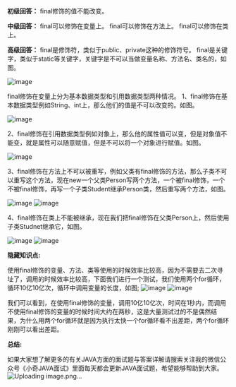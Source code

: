 **初级回答：**
final修饰的值不能改变。

**中级回答：**
final可以修饰在变量上。
final可以修饰在方法上。
final可以修饰在类上。

**高级回答：**
final是修饰符，类似于public、private这种的修饰符号。
final是关键字，类似于static等关键字，关键字是不可以当做变量名称、方法名、类名的，如图。

![image](https://user-images.githubusercontent.com/35355940/113238441-6088c000-92db-11eb-8d04-632872ea7ff7.png)


final修饰在变量上分为基本数据类型和引用数据类型两种情况。
1、final修饰在基本数据类型例如String、int上，那么他们的值是不可以改变的。如图。

![image](https://user-images.githubusercontent.com/35355940/113238449-667ea100-92db-11eb-847c-4dd73e6f3b86.png)


2、final修饰在引用数据类型例如对象上，那么他的属性值可以变，但是对象值不能变，就是属性可以随意赋值，但是不可以将一个对象进行赋值。如图。

![image](https://user-images.githubusercontent.com/35355940/113238452-6aaabe80-92db-11eb-940a-1e45e59ab03a.png)


3、final修饰在方法上不可以被重写，例如父类有final修饰的方法，那么子类不可以重写这个方法，现在new一个父类Person写两个方法，一个被final修饰，一个不被final修饰，再写一个子类Student继承Person类，然后重写两个方法，如图。

![image](https://user-images.githubusercontent.com/35355940/113238466-6f6f7280-92db-11eb-864b-b813c066f9d5.png)
![image](https://user-images.githubusercontent.com/35355940/113238474-739b9000-92db-11eb-92a9-ac1d85fda322.png)


4、final修饰在类上不能被继承，现在我们把final修饰在父类Person上，然后使用子类Studnet继承它，如图。

![image](https://user-images.githubusercontent.com/35355940/113238482-77c7ad80-92db-11eb-8849-31c78b8345a9.png)
![image](https://user-images.githubusercontent.com/35355940/113238487-7a2a0780-92db-11eb-804d-6b964c9df3a2.png)


**隐藏知识点:**

使用final修饰的变量、方法、类等使用的时候效率比较高，因为不需要去二次寻址了，调用的时候效率比较高，下面我们进行一个测试，我们使用两个for循环，循环10亿10亿次，循环中调用变量的长度，如图;
![image](https://user-images.githubusercontent.com/35355940/113238511-82824280-92db-11eb-9730-64b5758b9c2e.png)
![image](https://user-images.githubusercontent.com/35355940/113238520-857d3300-92db-11eb-8c87-83bd86bb7af3.png)


我们可以看到，在使用final修饰的变量，调用10亿10亿次，时间在1秒内，而调用不使用final修饰的变量的时候时间大约在两秒，这是大量测试过的不是偶然结果，为什么用两个for循环就是因为执行太快一个for循环看不出差距，两个for循环刚刚可以看出差距。

**总结:**

如果大家想了解更多的有关JAVA方面的面试题与答案详解请搜索关注我的微信公众号《小奇JAVA面试》里面每天都会更新JAVA面试题，希望能够帮助到大家。
![Uploading image.png…]()
